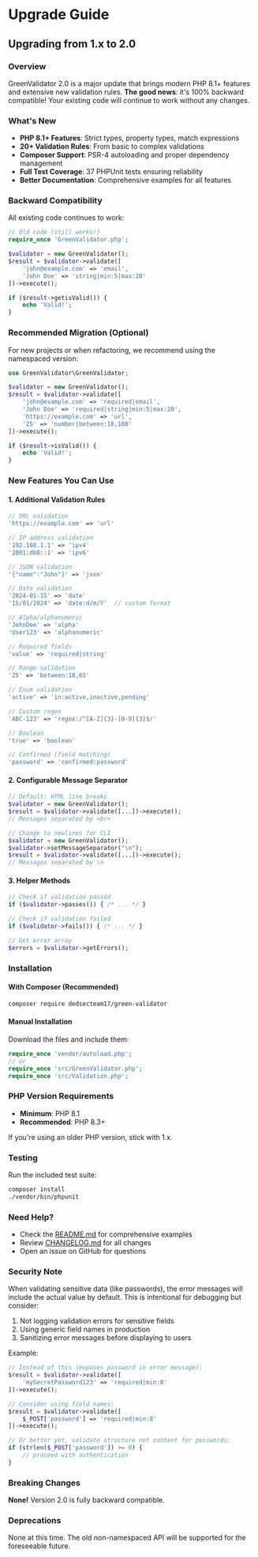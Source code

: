 # Upgrade Guide

## Upgrading from 1.x to 2.0

### Overview

GreenValidator 2.0 is a major update that brings modern PHP 8.1+ features and extensive new validation rules. **The good news**: it's 100% backward compatible! Your existing code will continue to work without any changes.

### What's New

- **PHP 8.1+ Features**: Strict types, property types, match expressions
- **20+ Validation Rules**: From basic to complex validations
- **Composer Support**: PSR-4 autoloading and proper dependency management
- **Full Test Coverage**: 37 PHPUnit tests ensuring reliability
- **Better Documentation**: Comprehensive examples for all features

### Backward Compatibility

All existing code continues to work:

```php
// Old code (still works!)
require_once 'GreenValidator.php';

$validator = new GreenValidator();
$result = $validator->validate([
    'john@example.com' => 'email',
    'John Doe' => 'string|min:5|max:20'
])->execute();

if ($result->getisValid()) {
    echo 'Valid!';
}
```

### Recommended Migration (Optional)

For new projects or when refactoring, we recommend using the namespaced version:

```php
use GreenValidator\GreenValidator;

$validator = new GreenValidator();
$result = $validator->validate([
    'john@example.com' => 'required|email',
    'John Doe' => 'required|string|min:5|max:20',
    'https://example.com' => 'url',
    '25' => 'number|between:18,100'
])->execute();

if ($result->isValid()) {
    echo 'Valid!';
}
```

### New Features You Can Use

#### 1. Additional Validation Rules

```php
// URL validation
'https://example.com' => 'url'

// IP address validation
'192.168.1.1' => 'ipv4'
'2001:db8::1' => 'ipv6'

// JSON validation
'{"name":"John"}' => 'json'

// Date validation
'2024-01-15' => 'date'
'15/01/2024' => 'date:d/m/Y'  // custom format

// Alpha/alphanumeric
'JohnDoe' => 'alpha'
'User123' => 'alphanumeric'

// Required fields
'value' => 'required|string'

// Range validation
'25' => 'between:18,65'

// Enum validation
'active' => 'in:active,inactive,pending'

// Custom regex
'ABC-123' => 'regex:/^[A-Z]{3}-[0-9]{3}$/'

// Boolean
'true' => 'boolean'

// Confirmed (field matching)
'password' => 'confirmed:password'
```

#### 2. Configurable Message Separator

```php
// Default: HTML line breaks
$validator = new GreenValidator();
$result = $validator->validate([...])->execute();
// Messages separated by <br>

// Change to newlines for CLI
$validator = new GreenValidator();
$validator->setMessageSeparator("\n");
$result = $validator->validate([...])->execute();
// Messages separated by \n
```

#### 3. Helper Methods

```php
// Check if validation passed
if ($validator->passes()) { /* ... */ }

// Check if validation failed
if ($validator->fails()) { /* ... */ }

// Get error array
$errors = $validator->getErrors();
```

### Installation

#### With Composer (Recommended)

```bash
composer require dedsecteam17/green-validator
```

#### Manual Installation

Download the files and include them:

```php
require_once 'vendor/autoload.php';
// or
require_once 'src/GreenValidator.php';
require_once 'src/Validation.php';
```

### PHP Version Requirements

- **Minimum**: PHP 8.1
- **Recommended**: PHP 8.3+

If you're using an older PHP version, stick with 1.x.

### Testing

Run the included test suite:

```bash
composer install
./vendor/bin/phpunit
```

### Need Help?

- Check the [README.md](README.md) for comprehensive examples
- Review [CHANGELOG.md](CHANGELOG.md) for all changes
- Open an issue on GitHub for questions

### Security Note

When validating sensitive data (like passwords), the error messages will include the actual value by default. This is intentional for debugging but consider:

1. Not logging validation errors for sensitive fields
2. Using generic field names in production
3. Sanitizing error messages before displaying to users

Example:

```php
// Instead of this (exposes password in error message):
$result = $validator->validate([
    'mySecretPassword123' => 'required|min:8'
])->execute();

// Consider using field names:
$result = $validator->validate([
    $_POST['password'] => 'required|min:8'
])->execute();

// Or better yet, validate structure not content for passwords:
if (strlen($_POST['password']) >= 8) {
    // proceed with authentication
}
```

### Breaking Changes

**None!** Version 2.0 is fully backward compatible.

### Deprecations

None at this time. The old non-namespaced API will be supported for the foreseeable future.
